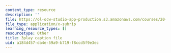 ```yaml
---
content_type: resource
description: ''
file: https://ol-ocw-studio-app-production.s3.amazonaws.com/courses/20-219-becoming-the-next-bill-nye-writing-and-hosting-the-educational-show-january-iap-2015/a184d457da4e59a9b719f8ccd5f9e3ec_XDBr39cwmbg.vtt
file_type: application/x-subrip
learning_resource_types: []
resourcetype: Other
title: 3play caption file
uid: a184d457-da4e-59a9-b719-f8ccd5f9e3ec
---
```

